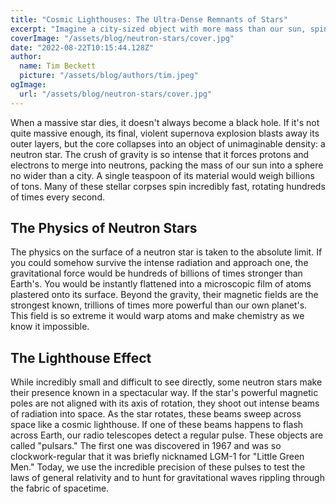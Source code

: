 ```yaml
---
title: "Cosmic Lighthouses: The Ultra-Dense Remnants of Stars" 
excerpt: "Imagine a city-sized object with more mass than our sun, spinning hundreds of times a second. These are neutron stars, the universe's densest objects. Born from the fiery death of stars, these cosmic beacons sweep powerful beams of radiation across the galaxy, challenging our understanding of matter at its most extreme." 
coverImage: "/assets/blog/neutron-stars/cover.jpg" 
date: "2022-08-22T10:15:44.128Z" 
author: 
  name: Tim Beckett 
  picture: "/assets/blog/authors/tim.jpeg" 
ogImage: 
  url: "/assets/blog/neutron-stars/cover.jpg"
---
```


When a massive star dies, it doesn't always become a black hole. If it's not quite massive enough, its final, violent supernova explosion blasts away its outer layers, but the core collapses into an object of unimaginable density: a neutron star. The crush of gravity is so intense that it forces protons and electrons to merge into neutrons, packing the mass of our sun into a sphere no wider than a city. A single teaspoon of its material would weigh billions of tons. Many of these stellar corpses spin incredibly fast, rotating hundreds of times every second.

## The Physics of Neutron Stars

The physics on the surface of a neutron star is taken to the absolute limit. If you could somehow survive the intense radiation and approach one, the gravitational force would be hundreds of billions of times stronger than Earth's. You would be instantly flattened into a microscopic film of atoms plastered onto its surface. Beyond the gravity, their magnetic fields are the strongest known, trillions of times more powerful than our own planet's. This field is so extreme it would warp atoms and make chemistry as we know it impossible.

## The Lighthouse Effect

While incredibly small and difficult to see directly, some neutron stars make their presence known in a spectacular way. If the star's powerful magnetic poles are not aligned with its axis of rotation, they shoot out intense beams of radiation into space. As the star rotates, these beams sweep across space like a cosmic lighthouse. If one of these beams happens to flash across Earth, our radio telescopes detect a regular pulse. These objects are called "pulsars." The first one was discovered in 1967 and was so clockwork-regular that it was briefly nicknamed LGM-1 for "Little Green Men." Today, we use the incredible precision of these pulses to test the laws of general relativity and to hunt for gravitational waves rippling through the fabric of spacetime.